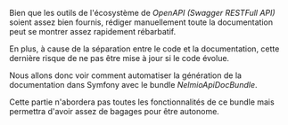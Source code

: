 Bien que les outils de l'écosystème de *OpenAPI (Swagger RESTFull API)* soient assez bien fournis, rédiger manuellement toute la documentation peut se montrer assez rapidement rébarbatif. 

En plus, à cause de la séparation entre le code et la documentation, cette dernière risque de ne pas être mise à jour si le code évolue.

Nous allons donc voir comment automatiser la génération de la documentation dans Symfony avec le bundle *NelmioApiDocBundle*.

Cette partie n'abordera pas toutes les fonctionnalités de ce bundle mais permettra d'avoir assez de bagages pour être autonome.
